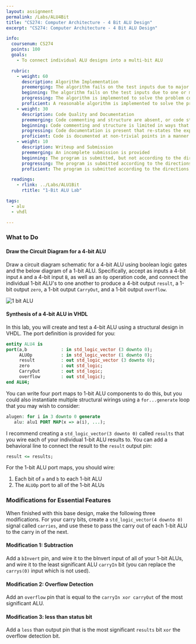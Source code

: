 ```yaml
---
layout: assignment
permalink: /Labs/ALU4Bit
title: "CS274: Computer Architecture - 4 Bit ALU Design"
excerpt: "CS274: Computer Architecture - 4 Bit ALU Design"

info:
  coursenum: CS274
  points: 100
  goals:
    - To connect individual ALU designs into a multi-bit ALU

  rubric:
    - weight: 60
      description: Algorithm Implementation
      preemerging: The algorithm fails on the test inputs due to major issues, or the program fails to compile and/or run
      beginning: The algorithm fails on the test inputs due to one or more minor issues
      progressing: The algorithm is implemented to solve the problem correctly according to given test inputs, but would fail if executed in a general case due to a minor issue or omission in the algorithm design or implementation
      proficient: A reasonable algorithm is implemented to solve the problem which correctly solves the problem according to the given test inputs, and would be reasonably expected to solve the problem in the general case
    - weight: 30
      description: Code Quality and Documentation
      preemerging: Code commenting and structure are absent, or code structure departs significantly from best practice, and/or the code departs significantly from the style guide
      beginning: Code commenting and structure is limited in ways that reduce the readability of the program, and/or there are minor departures from the style guide
      progressing: Code documentation is present that re-states the explicit code definitions, and/or code is written that mostly adheres to the style guide
      proficient: Code is documented at non-trivial points in a manner that enhances the readability of the program, and code is written according to the style guide
    - weight: 10
      description: Writeup and Submission
      preemerging: An incomplete submission is provided
      beginning: The program is submitted, but not according to the directions in one or more ways (for example, because it is lacking a readme writeup)
      progressing: The program is submitted according to the directions with a minor omission or correction needed, and with at least superficial responses to the bolded questions throughout
      proficient: The program is submitted according to the directions, including a readme writeup describing the solution, and thoughtful answers to the bolded questions throughout

  readings:
    - rlink: ../Labs/ALU1Bit
      rtitle: "1-Bit ALU Lab"

tags:
  - alu
  - vhdl

---
```


### What to Do

#### Draw the Circuit Diagram for a 4-bit ALU

Draw a circuit diagram schematic for a 4-bit ALU using boolean logic gates and the below diagram of a 1-bit ALU.  Specifically, accept as inputs a 4-bit input `A` and a 4-bit input `B`, as well as an `Op` operation code, and connect the individual 1-bit ALU's to one another to produce a 4-bit output `result`, a 1-bit output `zero`, a 1-bit output `CarryOut`, and a 1-bit output `overflow`.

<img src="https://www.researchgate.net/profile/V-Bhanumathi/publication/321814052/figure/fig2/AS:745655408529409@1554789511084/Functional-block-diagram-of-one-bit-ALU_W640.jpg" alt="1 bit ALU">

#### Synthesis of a 4-bit ALU in VHDL

In this lab, you will create and test a 4-bit ALU using a structural design in VHDL.  The port definition is provided for you:

```vhdl
entity ALU4 is
port(a,b             : in std_logic_vector (3 downto 0);
     ALUOp           : in std_logic_vector (1 downto 0);
     result          : out std_logic_vector (3 downto 0);
     zero            : out std_logic;
     CarryOut        : out std_logic;
     overflow        : out std_logic);
end ALU4;
```

You can write four port maps to 1-bit ALU components to do this, but you could also instantiate multiple structural wirings using a `for...generate` loop that you may wish to consider:

```vhdl
alugen: for i in 3 downto 0 generate
   alu: alu1 PORT MAP(x => a(i), ...);
```

I recommend creating a `std_logic_vector(3 downto 0)` called `results` that you wire each of your individual 1-bit ALU results to.  You can add a behavioral line to connect the result to the `result` output pin:

```vhdl
result <= results;
```

For the 1-bit ALU port maps, you should wire:

1. Each bit of `a` and `b` to each 1-bit ALU
2. The `ALUOp` port to all of the 1-bit ALUs

### Modifications for Essential Features

When finished with this base design, make the following three modifications.  For your carry bits, create a `std_logic_vector(4 downto 0)` signal called `carries`, and use these to pass the carry out of each 1-bit ALU to the carry in of the next. 

#### Modification 1: Subtraction
Add a `bInvert` pin, and wire it to the bInvert input of all of your 1-bit ALUs, and wire it to the least significant ALU `carryIn` bit (you can replace the `carrys(0)` input which is not used).  

#### Modification 2: Overflow Detection
Add an `overflow` pin that is equal to the `carryIn xor carryOut` of the most significant ALU.

#### Modification 3: less than status bit
Add a `less` than output pin that is the most significant `results` bit `xor` the overflow detection bit.
